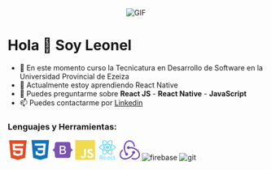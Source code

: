 <p align="center">

   <img align="center" alt="GIF" src="https://user-images.githubusercontent.com/106387871/174403136-cca5e22f-f4c8-40e1-b9c1-f8b052831215.gif" width="350"/>
  
</p>

# Hola 👋 Soy Leonel





- 🔭 En este momento curso la Tecnicatura en Desarrollo de Software en la Universidad Provincial de Ezeiza
- 🌱 Actualmente estoy aprendiendo React Native
- 💬 Puedes preguntarme sobre **React JS** - **React Native** - **JavaScript**
- 📫 Puedes contactarme por [Linkedin](https://www.linkedin.com/in/leonel-alderete/)


<h3 align="left">Lenguajes y Herramientas:</h3>
<div>
  <img src="https://github.com/devicons/devicon/blob/master/icons/html5/html5-plain.svg" alt="html5" width="40" height="40"/>
  <img src="https://github.com/devicons/devicon/blob/master/icons/css3/css3-plain.svg" alt="css3" width="40" height="40"/>
  <img src="https://github.com/devicons/devicon/blob/master/icons/bootstrap/bootstrap-plain.svg" alt="bootstrap" width="40" height="40"/> 
  <img src="https://github.com/devicons/devicon/blob/master/icons/javascript/javascript-plain.svg" alt="javascript" width="40" height="40"/>
  <img src="https://github.com/devicons/devicon/blob/master/icons/react/react-original-wordmark.svg" alt="react" width="40" height="40"/>
  <img src="https://github.com/devicons/devicon/blob/master/icons/redux/redux-original.svg" alt="redux" width="40" height="40"/>
  <img src="https://user-images.githubusercontent.com/106387871/174402824-d2812d66-76a7-4955-9ab2-ce9e07dc0ab7.png" alt="firebase" width="40" height="40"/>
  <img src="https://www.vectorlogo.zone/logos/git-scm/git-scm-icon.svg" alt="git" width="40" height="40"/>
  
</div>
